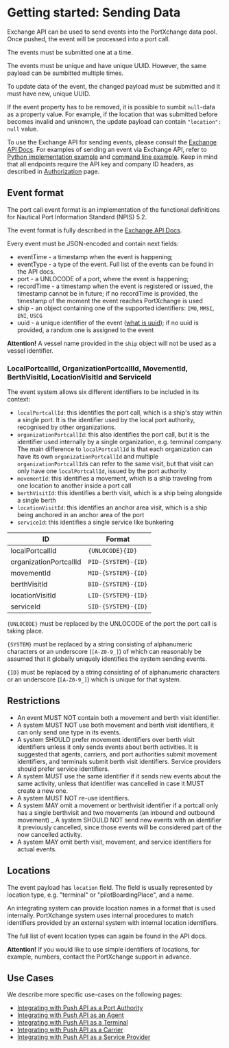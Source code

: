 # Getting started: Sending Data

Exchange API can be used to send events into the PortXchange data pool. Once pushed, the event will
be processed into a port call.

The events must be submitted one at a time.

The events must be unique and have unique UUID. However, the same payload can be sumbitted multiple
times.

To update data of the event, the changed payload must be submitted and it must have new, unique UUID. 

If the event property has to be removed, it is possible to sumbit `null`-data as a property value.
For example, if the location that was submitted before becomes invalid and unknown, the update
payload can contain `"location": null` value.

To use the Exchange API for sending events, please consult the [Exchange API Docs](https://portxchange.github.io/exchange-api-docs/).
For examples of sending an event via Exchange API, refer to [Python implementation example](/resources/push_event.py)
and [command line example](/resources/push_event.sh). Keep in mind that all endpoints require the API
key and company ID headers, as described in [Authorization](/authorization.md) page.

## Event format

The port call event format is an implementation of the functional definitions for Nautical Port Information Standard (NPIS) 5.2.

The event format is fully described in the [Exchange API Docs](https://portxchange.github.io/exchange-api-docs/#/routes/post-event).

Every event must be JSON-encoded and contain next fields:
- eventTime - a timestamp when the event is happening;
- eventType - a type of the event. Full list of the events can be found in the API docs.
- port - a UNLOCODE of a port, where the event is happening;
- recordTime - a timestamp when the event is registered or issued, the timestamp cannot be in future; if no
  recordTime is provided, the timestamp of the moment the event reaches PortXchange is used
- ship - an object containing one of the supported identifiers: `IMO`, `MMSI`, `ENI`, `USCG`
- uuid - a unique identifier of the event ([what is uuid](https://www.uuidtools.com/what-is-uuid));
  if no uuid is provided, a random one is assigned to the event

**Attention!** 
A vessel name provided in the `ship` object will not be used as a vessel identifier.

### LocalPortcallId, OrganizationPortcallId, MovementId, BerthVisitId, LocationVisitId and ServiceId

The event system allows six different identifiers to be included in its context:
* `localPortcallId`: this identifies the port call, which is a ship's stay within a single port.
  It is the identifier used by the local port authority, recognised by other organizations.
* `organizationPortcallId`: this also identifies the port call, but it is the identifier used internally 
  by a single organization, e.g. terminal company. The main difference to `localPortcallId` is that
  each organization can have its own `organizationPortcallId` and multiple `organizationPortcallId`s
  can refer to the same visit, but that visit can only have one `localPortcallId`, issued by the port authority.
* `movementId`: this identifies a movement, which is a ship traveling from one location to another inside a port call
* `berthVisitId`: this identifies a berth visit, which is a ship being alongside a single berth
* `locationVisitId`: this identifies an anchor area visit, which is a ship being anchored in an anchor area of the port
* `serviceId`: this identifies a single service like bunkering

| ID                      | Format              |
|-------------------------|---------------------|
| localPortcallId         | `{UNLOCODE}{ID}`    |
| organizationPortcallId  | `PID-{SYSTEM}-{ID}` |
| movementId              | `MID-{SYSTEM}-{ID}` |
| berthVisitId            | `BID-{SYSTEM}-{ID}` |
| locationVisitId         | `LID-{SYSTEM}-{ID}` |
| serviceId               | `SID-{SYSTEM}-{ID}` |

`{UNLOCODE}` must be replaced by the UNLOCODE of the port the port call is taking place.

`{SYSTEM}` must be replaced by a string consisting of alphanumeric characters or an underscore (`[A-Z0-9_]`) of which can reasonably be assumed that it globally uniquely identifies the system sending events.

`{ID}` must be replaced by a string consisting of of alphanumeric characters or an underscore (`[A-Z0-9_]`) which is unique for that system.

## Restrictions

- An event MUST NOT contain both a movement and berth visit identifier.
- A system MUST NOT use both movement and berth visit identifiers, it can only send one type in its events.
- A system SHOULD prefer movement identifiers over berth visit identifiers unless it only sends events about berth activities. It is suggested that agents, carriers, and port authorities submit movement identifiers, and terminals submit berth visit identifiers. Service providers should prefer service identifiers.
- A system MUST use the same identifier if it sends new events about the same activity, unless that identifier was cancelled in case it MUST create a new one.
- A system MUST NOT re-use identifiers.
- A system MAY omit a movement or berthvisit identifier if a portcall only has a single berthvisit and two movements (an inbound and outbound movement)
_ A system SHOULD NOT send new events with an identifier it previously cancelled, since those events will be considered part of the now cancelled activity.
- A system MAY omit berth visit, movement, and service identifiers for actual events.

## Locations 

The event payload has `location` field. The field is usually represented by location type, e.g. "terminal" or "pilotBoardingPlace", and a name.

An integrating system can provide location names in a format that is used internally.
PortXchange system uses internal procedures to match identifiers provided by an external system with internal location identifiers.

The full list of event location types can again be found in the API docs.

**Attention!** 
If you would like to use simple identifiers of locations, for example, numbers, contact the PortXchange support in advance. 

## Use Cases

We describe more specific use-cases on the following pages:

- [Integrating with Push API as a Port Authority](/sending-data/use-case-port-authority.md)
- [Integrating with Push API as an Agent](/sending-data/use-case-agent.md)
- [Integrating with Push API as a Terminal](/sending-data/use-case-terminal.md)
- [Integrating with Push API as a Carrier](/sending-data/use-case-carrier.md)
- [Integrating with Push API as a Service Provider](/sending-data/use-case-service-provider.md)
